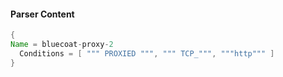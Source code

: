 #### Parser Content
```Java
{
Name = bluecoat-proxy-2
  Conditions = [ """ PROXIED """, """ TCP_""", """http""" ]
}
```